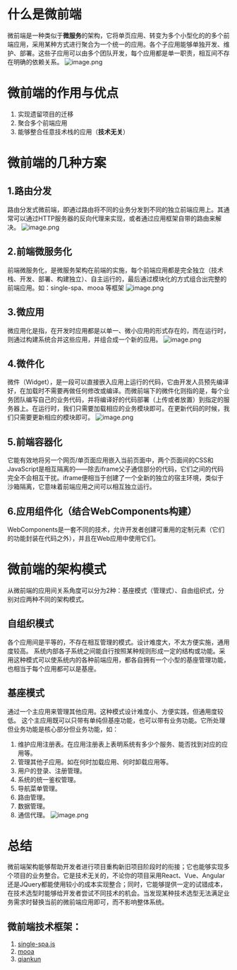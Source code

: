 # 什么是微前端
微前端是一种类似于**微服务**的架构，它将单页应用、转变为多个小型化的的多个前端应用，采用某种方式进行聚合为一个统一的应用。各个子应用能够单独开发、维护、部署。这些子应用可以由多个团队开发，每个应用都是单一职责，相互间不存在明确的依赖关系。
![image.png](http://cdn.airfunc.com/2c0a72768f39471d9a470231dcf1913b)
# 微前端的作用与优点
1. 实现遗留项目的迁移
2. 聚合多个前端应用
3. 能够整合任意技术栈的应用（**技术无关**）
# 微前端的几种方案
## 1.路由分发
路由分发式微前端，即通过路由将不同的业务分发到不同的独立前端应用上。其通常可以通过HTTP服务器的反向代理来实现，或者通过应用框架自带的路由来解决。
![image.png](http://cdn.airfunc.com/c97d4e8bb2c64e8b8cf21c346639ea0e)
## 2.前端微服务化
前端微服务化，是微服务架构在前端的实施，每个前端应用都是完全独立（技术栈、开发、部署、构建独立）、自主运行的，最后通过模块化的方式组合出完整的前端应用。如：single-spa、mooa 等框架
![image.png](http://cdn.airfunc.com/d9e2f35497064b4398a2315ddf0750c6)
## 3.微应用
微应用化是指，在开发时应用都是以单一、微小应用的形式存在的，而在运行时，则通过构建系统合并这些应用，并组合成一个新的应用。
![image.png](http://cdn.airfunc.com/601896eb87724e41aa5bd0ea94776b27)
## 4.微件化
微件（Widget），是一段可以直接嵌入应用上运行的代码，它由开发人员预先编译好，在加载时不需要再做任何修改或编译。而微前端下的微件化则指的是，每个业务团队编写自己的业务代码，并将编译好的代码部署（上传或者放置）到指定的服务器上。在运行时，我们只需要加载相应的业务模块即可。在更新代码的时候，我们只需要更新相应的模块即可。
![image.png](http://cdn.airfunc.com/c854945286de461c92856b72489de9b1)
## 5.前端容器化
它能有效地将另一个网页/单页面应用嵌入当前页面中，两个页面间的CSS和JavaScript是相互隔离的——除去iframe父子通信部分的代码，它们之间的代码完全不会相互干扰。iframe便相当于创建了一个全新的独立的宿主环境，类似于沙箱隔离，它意味着前端应用之间可以相互独立运行。
## 6.应用组件化（结合WebComponents构建）
WebComponents是一套不同的技术，允许开发者创建可重用的定制元素（它们的功能封装在代码之外），并且在Web应用中使用它们。
# 微前端的架构模式
从微前端的应用间关系角度可以分为2种：基座模式（管理式）、自由组织式，分别对应两种不同的架构模式。
## 自组织模式
各个应用间是平等的，不存在相互管理的模式。设计难度大，不太方便实施，通用度较高。
系统内部各子系统之间能自行按照某种规则形成一定的结构或功能。采用这种模式可以使系统内的各种前端应用，都各自拥有一个小型的基座管理功能，也相当于每个应用都可以是基座。
## 基座模式
通过一个主应用来管理其他应用。这种模式设计难度小、方便实践，但通用度较低。
这个主应用既可以只带有单纯但基座功能，也可以带有业务功能。它所处理但业务功能是核心部分但业务功能，如：
1. 维护应用注册表。在应用注册表上表明系统有多少个服务、能否找到对应的应用等。
2. 管理其他子应用。如在何时加载应用、何时卸载应用等。
3. 用户的登录、注册管理。
4. 系统的统一鉴权管理。
4. 导航菜单管理。
6. 路由管理。
7. 数据管理。
8. 通信代理。
![image.png](http://cdn.airfunc.com/fa380765e3874ab48f8a28d6de6c7e1d)
# 总结
微前端架构能够帮助开发者进行项目重构新旧项目阶段时的衔接；它也能够实现多个项目的业务整合。它是技术无关的，不论你的项目采用React、Vue、Angular还是JQuery都能使用较小的成本实现整合；同时，它能够提供一定的试错成本，在技术选型时能够给开发者尝试不同技术的机会。当发现某种技术选型无法满足业务需求时替换当前的微前端应用即可，而不影响整体系统。
## 微前端技术框架：
1. [single-spa.js](https://single-spa.js.org/)
2. [mooa](http://mooa.phodal.com/)
3. [qiankun](https://qiankun.umijs.org/zh)